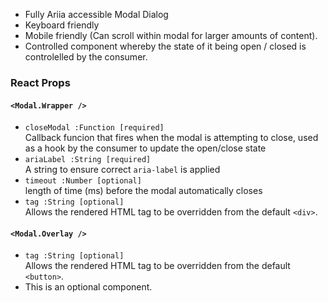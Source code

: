 * Fully Ariia accessible Modal Dialog
* Keyboard friendly
* Mobile friendly (Can scroll within modal for larger amounts of content).
* Controlled component whereby the state of it being open / closed is controlelled by the consumer.

### React Props

#### `<Modal.Wrapper />`
* `closeModal :Function [required]`  
Callback funcion that fires when the modal is attempting to close,
used as a hook by the consumer to update the open/close state
* `ariaLabel :String [required]`  
A string to ensure correct `aria-label` is applied
* `timeout :Number [optional]`  
length of time (ms) before the modal automatically closes
* `tag :String [optional]`  
Allows the rendered HTML tag to be overridden from the default `<div>`.

#### `<Modal.Overlay />`
* `tag :String [optional]`  
Allows the rendered HTML tag to be overridden from the default `<button>`.
* This is an optional component.